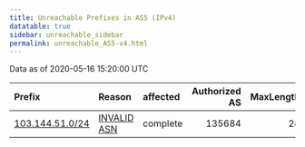 ```yaml
---
title: Unreachable Prefixes in AS5 (IPv4)
datatable: true
sidebar: unreachable_sidebar
permalink: unreachable_AS5-v4.html
---
```


Data as of 2020-05-16 15:20:00 UTC


<div class="datatable-begin"></div>

| Prefix                                                   | Reason                                                                                             | affected   |   Authorized AS |   MaxLength | Anchor                                       |   unreachable /24s |
|:---------------------------------------------------------|:---------------------------------------------------------------------------------------------------|:-----------|----------------:|------------:|:---------------------------------------------|-------------------:|
| [103.144.51.0/24](https://stat.ripe.net/103.144.51.0/24) | [INVALID ASN](https://rpki-validator.ripe.net/announcement-preview?asn=AS5&prefix=103.144.51.0/24) | complete   |          135684 |          24 | [APNIC](unreachable_APNIC_RPKI_Root-v4.html) |                  1 |

<div class="datatable-end"></div>